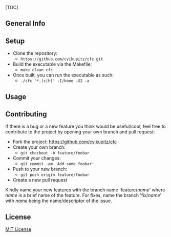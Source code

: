 [TOC]

## General Info

## Setup

* Clone the repository: 
  * ```https://github.com/cvikupitz/cfc.git```
* Build the executable via the Makefile:
  * ```make clean cfc```
* Once built, you can run the executable as such:
  * ```./cfc '*.(c|h)' -I/home -X2 -a```

## Usage

## Contributing

If there is a bug or a new feature you think would be useful/cool, feel free to contribute to the project by opening your own branch and pull request:

* Fork the project: https://github.com/cvikupitz/cfc
* Create your own branch:
  * ```git checkout -b feature/foobar```
* Commit your changes:
  * ```git commit -am 'Add some foobar'```
* Push to your new branch:
  * ```git push origin feature/foobar```
* Create a new pull request

Kindly name your new features with the branch name 'feature/*name*' where *name* is a brief name of the feature. For fixes, name the branch 'fix/*name*' with *name* being the name/descriptor of the issue.

## License

[MIT License](https://github.com/cvikupitz/cfc/blob/master/LICENSE)